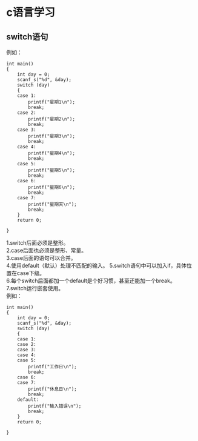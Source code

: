 # c语言学习  
## switch语句  
例如：  
```
int main()
{
	int day = 0;
	scanf_s("%d", &day);
	switch (day)
	{
	case 1:
		printf("星期1\n");
		break;
	case 2:
		printf("星期2\n");
		break;
	case 3:
		printf("星期3\n");
		break;
	case 4:
		printf("星期4\n");
		break;
	case 5:
		printf("星期5\n");
		break;
	case 6:
		printf("星期6\n");
		break;
	case 7:
		printf("星期天\n");
		break;
	}
	return 0;

}
```
1.switch后面必须是整形。  
2.case后面也必须是整形、常量。  
3.case后面的语句可以合并。  
4.使用default（默认）处理不匹配的输入。 
5.switch语句中可以加入if，具体位置在case下级。  
6.每个switch后面都加一个default是个好习惯，甚至还能加一个break。  
7.switch运行嵌套使用。  
例如：
```
int main()
{
	int day = 0;
	scanf_s("%d", &day);
	switch (day)
	{
	case 1:
	case 2:
	case 3:
	case 4:
	case 5:
		printf("工作日\n");
		break;
	case 6:
	case 7:
		printf("休息日\n");
		break;
	default:
		printf("输入错误\n");
		break;
	}
	return 0;

}
```


